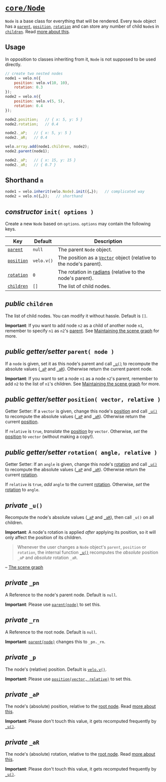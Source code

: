 # [`core/Node`](../../src/core/03-Node.js)

`Node` is a base class for everything that will be rendered. Every `Node` object has a [`parent`](#public-gettersetter-parent-node-), [`position`](#public-gettersetter-position-vector-relative-), [`rotation`](#public-gettersetter-rotation-angle-relative-) and can store any number of child `Node`s in [`children`](#public-children). Read [more about this](../intro.md#the-scene-graph).



## Usage

In opposition to classes inheriting from it, `Node` is not supposed to be used directly.

```javascript
// create two nested nodes
node1 = velo.n({
	position: velo.v(10, 10),
	rotation: 0.3
});
node2 = velo.n({
	position: velo.v(5, 5),
	rotation: 0.4
});

node2.position;   // { x: 5, y: 5 }
node2.rotation;   // 0.4

node2._aP;   // { x: 5, y: 5 }
node2._aR;   // 0.4

velo.array.add(node1.children, node2);
node2.parent(node1);

node2._aP;   // { x: 15, y: 15 }
node2._aR;   // { 0.7 }
```



## Shorthand `n`

```javascript
node1 = velo.inherit(velo.Node).init({…});   // complicated way
node2 = velo.n({…});   // shorthand
```



## *constructor* `init( options )`

Create a new `Node` based on `options`. `options` may contain the following keys.

| Key | Default | Description |
| --- | ------- | ----------- |
| [`parent`](#private-_pn) | `null` | The parent `Node` object. |
| [`position`](#private-_p) | `velo.v()` | The position as a [`Vector`](02-vector.md) object (relative to the node's parent). |
| [`rotation`](#private-_r) | `0` | The rotation in [radians](http://en.wikipedia.org/wiki/Radian) (relative to the node's parent). |
| [`children`](#public-children) | `[]` | The list of child nodes. |



## *public* `children`

The list of child nodes. You can modify it without hassle. Default is `[]`.

**Important**: If you want to add node `n2` as a child of another node `n1`, remember to specify `n1` as `n2`'s [parent](#private-_pn). See [Maintaining the scene graph](../intro.md#maintaining-the-scene-graph) for more.



## *public* *getter/setter* `parent( node )`

If a `node` is given, set it as this node's parent and call [`_u()`](#private-_u) to recompute the absolute values ([`_aP`](#private-_ap) and [`_aR`](#private-_ar)). Otherwise return the current parent node.

**Important**: If you want to set a node `n1` as a node `n2`'s parent, remember to add `n2` to the list of `n1`'s children. See [Maintaining the scene graph](../intro.md#maintaining-the-scene-graph) for more.



## *public* *getter/setter* `position( vector, relative )`

Getter Setter: If a `vector` is given, change this node's [position](#private-_p) and call [`_u()`](#private-_u) to recompute the absolute values ([`_aP`](#private-_ap) and [`_aR`](#private-_ar)). Otherwise return the current [position](#private-_p).

If `relative` is `true`, *translate* the [position](#private-_p) by `vector`. Otherwise, *set* the [position](#private-_p) to `vector` (without making a copy!).



## *public* *getter/setter* `rotation( angle, relative )`

Getter Setter: If an `angle` is given, change this node's [rotation](#private-_r) and call [`_u()`](#private-_u) to recompute the absolute values ([`_aP`](#private-_ap) and [`_aR`](#private-_ar)). Otherwise return the current [rotation](#private-_r).

If `relative` is `true`, *add* `angle` to the current [rotation](#private-_r). Otherwise, *set* the [rotation](#private-_r) to `angle`.



## *private* `_u()`

Recompute the node's absolute values ([`_aP`](#private-_ap) and [`_aR`](#private-_ar)), then call `_u()` on all children.

**Important**: A node's rotation is applied *after* applying its position, so it will only affect the position of its children.

> Whenever the user changes a `Node` object's `parent`, `position` or `rotation`, the internal function [`_u()`](#private-_u) recomputes the *absolute* position `_aP` and *absolute* rotation `_aR`.

– [The scene graph](../intro.md#the-scene-graph)



## *private* `_pn`

A Reference to the node's parent node. Default is `null`.

**Important**: Please use [`parent(node)`](#public-gettersetter-parent-node-) to set this.



## *private* `_rn`

A Reference to the root node. Default is `null`.

**Important**: [`parent(node)`](#public-gettersetter-parent-node-) changes this to `_pn._rn`.



## *private* `_p`

The node's (relative) position. Default is [`velo.v()`](02-Vector.md#shorthand).

**Important**: Please use [`position(vector, relative)`](#public-gettersetter-position-vector-relative-) to set this.



## *private* `_aP`

The node's (absolute) position, relative to the [root node](#private-_rn).  Read [more about this](../intro.md#the-scene-graph).

**Important**: Please don't touch this value, it gets recomputed frequently by [`_u()`](#private-_u).



## *private* `_aR`

The node's (absolute) rotation, relative to the [root node](#private-_rn).  Read [more about this](../intro.md#the-scene-graph).

**Important**: Please don't touch this value, it gets recomputed frequently by [`_u()`](#private-_u).